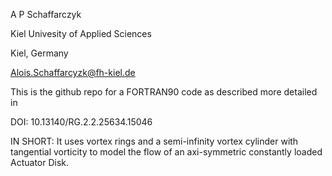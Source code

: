 A P Schaffarczyk

Kiel Univesity of Applied Sciences

Kiel, Germany

Alois.Schaffarcyzk@fh-kiel.de

This is the github repo for a FORTRAN90 code as described more detailed in

DOI: 10.13140/RG.2.2.25634.15046

IN SHORT: It uses vortex rings and a semi-infinity vortex cylinder with tangential vorticity to model the flow of an axi-symmetric constantly loaded Actuator Disk. 
